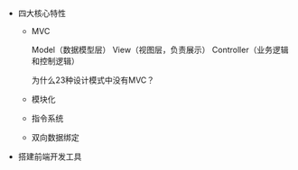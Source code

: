 - 四大核心特性

   - MVC

        Model（数据模型层）  View（视图层，负责展示）  Controller（业务逻辑和控制逻辑）

        为什么23种设计模式中没有MVC？
   - 模块化
   - 指令系统
   - 双向数据绑定

-  搭建前端开发工具